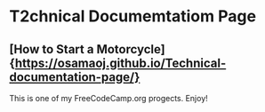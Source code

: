 # T2chnical Documemtatiom Page

## [How to Start a Motorcycle]{https://osamaoj.github.io/Technical-documentation-page/}

This is one of my FreeCodeCamp.org progects. Enjoy!
